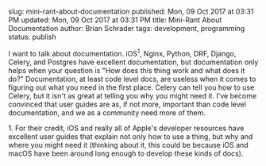 slug: mini-rant-about-documentation
published: Mon, 09 Oct 2017 at 03:31 PM
updated: Mon, 09 Oct 2017 at 03:31 PM
title: Mini-Rant About Documentation
author: Brian Schrader
tags: development, programming
status: publish


I want to talk about documentation. iOS<sup>1</sup>, Nginx, Python, DRF, Django, Celery, and Postgres have excellent documentation, but documentation only helps when your question is "How does this thing work and what does it do?" Documentation, at least code level docs, are useless when it comes to figuring out what you need in the first place. Celery can tell you how to use Celery, but it isn't as great at telling you why you might need it. I've become convinced that user guides are as, if not more, important than code level documentation, and we as a community need more of them.


<div class="footnote">
1. For their credit, iOS and really all of Apple's developer resources have excellent user guides that explain not only how to use a thing, but why and where you might need it (thinking about it, this could be because iOS and macOS have been around long enough to develop these kinds of docs).
</div>

